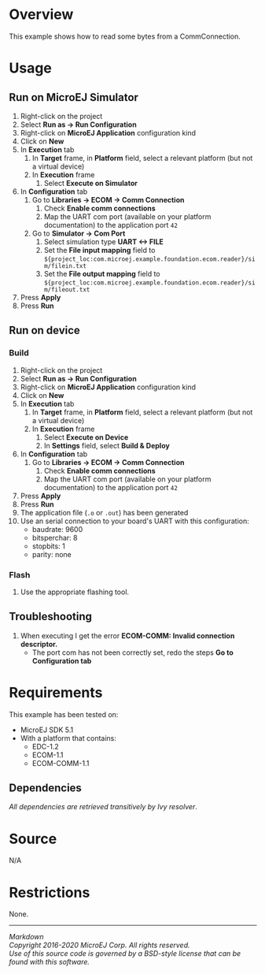 # Overview

This example shows how to read some bytes from a CommConnection.

# Usage

## Run on MicroEJ Simulator

1. Right-click on the project
2. Select **Run as -> Run Configuration**
3. Right-click on **MicroEJ Application** configuration kind
4. Click on **New**
5. In **Execution** tab
    1. In **Target** frame, in **Platform** field, select a relevant platform (but not a virtual device)
    2. In **Execution** frame
        1. Select **Execute on Simulator**
6. In **Configuration** tab
    1. Go to **Libraries -> ECOM -> Comm Connection**
        1. Check **Enable comm connections**
        2. Map the UART com port (available on your platform documentation) to the application port `42`
    2. Go to **Simulator -> Com Port**
        1. Select simulation type **UART <-> FILE**
        2. Set the **File input mapping** field to `${project_loc:com.microej.example.foundation.ecom.reader}/sim/filein.txt`
        3. Set the **File output mapping** field to `${project_loc:com.microej.example.foundation.ecom.reader}/sim/fileout.txt`
7. Press **Apply**
8. Press **Run**

## Run on device

### Build

1. Right-click on the project
2. Select **Run as -> Run Configuration**
3. Right-click on **MicroEJ Application** configuration kind
4. Click on **New**
5. In **Execution** tab
    1. In **Target** frame, in **Platform** field, select a relevant platform (but not a virtual device)
    2. In **Execution** frame
        1. Select **Execute on Device**
        2. In **Settings** field, select **Build & Deploy**
6. In **Configuration** tab
    1. Go to **Libraries -> ECOM -> Comm Connection**
        1. Check **Enable comm connections**
        2. Map the UART com port (available on your platform documentation) to the application port `42`
7. Press **Apply**
8. Press **Run**
9. The application file (`.o` or `.out`) has been generated
10. Use an serial connection to your board's UART with this configuration:
    * baudrate: 9600
    * bitsperchar: 8
    * stopbits: 1
    * parity: none

### Flash

1. Use the appropriate flashing tool.

## Troubleshooting

1. When executing I get the error **ECOM-COMM: Invalid connection descriptor.**
    * The port com has not been correctly set, redo the steps **Go to Configuration tab**

# Requirements

This example has been tested on:

* MicroEJ SDK 5.1
* With a platform that contains:
    * EDC-1.2
    * ECOM-1.1
    * ECOM-COMM-1.1

## Dependencies

_All dependencies are retrieved transitively by Ivy resolver_.

# Source

N/A

# Restrictions

None.
 
---  
_Markdown_   
_Copyright 2016-2020 MicroEJ Corp. All rights reserved._  
_Use of this source code is governed by a BSD-style license that can be found with this software._